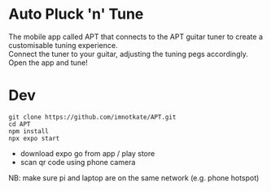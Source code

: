 # Auto Pluck 'n' Tune 
The mobile app called APT that connects to the APT guitar tuner to create a customisable tuning experience. <br>
Connect the tuner to your guitar, adjusting the tuning pegs accordingly. <br>
Open the app and tune!

# Dev
```
git clone https://github.com/imnotkate/APT.git
cd APT
npm install 
npx expo start
```

- download expo go from app / play store
- scan qr code using phone camera

NB: make sure pi and laptop are on the same network (e.g. phone hotspot)
